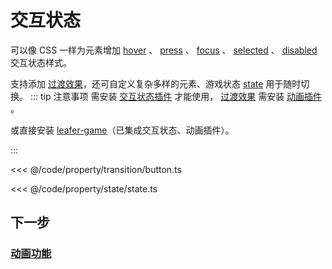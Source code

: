 <script setup>
import Case from '/component/Case.vue'
</script>

# 交互状态

可以像 CSS 一样为元素增加 [hover](/reference/UI/state/hover.md) 、 [press](/reference/UI/state/press.md) 、 [focus](/reference/UI/state/focus.md) 、 [selected](/reference/UI/state/selected.md) 、 [disabled](/reference/UI/state/disabled.md) 交互状态样式。

支持添加 [过渡效果](/reference/UI/transition.md)，还可自定义复杂多样的元素、游戏状态 [state](/reference/UI/state/state.md) 用于随时切换。
::: tip 注意事项
需安装 [交互状态插件](/plugin/in/state/index.md) 才能使用， [过渡效果](/reference/UI/transition.md) 需安装 [动画插件](/plugin/in/animate/index.md) 。

或直接安装 [leafer-game](/guide/install/game/start.md)（已集成交互状态、动画插件）。

:::

<case name="Transition" editor=false></case>

<<< @/code/property/transition/button.ts

<case name="State" index=0 editor=false></case>

<<< @/code/property/state/state.ts

## 下一步

### [动画功能](/guide/plugin/animate.md)
